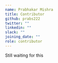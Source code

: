 ```yaml
---
name: Prabhakar Mishra
title: Contributor
github: prabs222
twitter: ""
linkedin: ""
slack: ""
joining_date: ""
role: contributor
---
```


Still waiting for this
